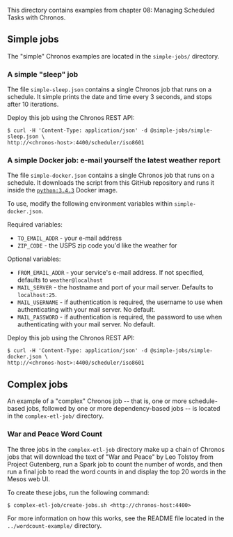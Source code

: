 This directory contains examples from chapter 08: Managing Scheduled Tasks with
Chronos.

## Simple jobs
The "simple" Chronos examples are located in the `simple-jobs/` directory.

### A simple "sleep" job
The file `simple-sleep.json` contains a single Chronos job that runs on a
schedule. It simple prints the date and time every 3 seconds, and stops after
10 iterations.

Deploy this job using the Chronos REST API:
```
$ curl -H 'Content-Type: application/json' -d @simple-jobs/simple-sleep.json \
http://<chronos-host>:4400/scheduler/iso8601
```

### A simple Docker job: e-mail yourself the latest weather report
The file `simple-docker.json` contains a single Chronos job that runs on a
schedule. It downloads the script from this GitHub repository and runs it inside
the [`python:3.4.3`][python-docker-image] Docker image.

To use, modify the following environment variables within `simple-docker.json`.

Required variables:
  * `TO_EMAIL_ADDR` - your e-mail address
  * `ZIP_CODE` - the USPS zip code you'd like the weather for

Optional variables:
  * `FROM_EMAIL_ADDR` - your service's e-mail address. If not specified,
  defaults to `weather@localhost`
  * `MAIL_SERVER` - the hostname and port of your mail server. Defaults to
  `localhost:25`.
  * `MAIL_USERNAME` - if authentication is required, the username to use when
  authenticating with your mail server. No default.
  * `MAIL_PASSWORD` - if authentication is required, the password to use when
  authenticating with your mail server. No default.

Deploy this job using the Chronos REST API:

```
$ curl -H 'Content-Type: application/json' -d @simple-jobs/simple-docker.json \
http://<chronos-host>:4400/scheduler/iso8601
```

## Complex jobs
An example of a "complex" Chronos job -- that is, one or more schedule-based
jobs, followed by one or more dependency-based jobs -- is located in the
`complex-etl-job/` directory.

### War and Peace Word Count
The three jobs in the `complex-etl-job` directory make up a chain of Chronos
jobs that will download the text of "War and Peace" by Leo Tolstoy from
Project Gutenberg, run a Spark job to count the number of words, and then run
a final job to read the word counts in and display the top 20 words in the
Mesos web UI.

To create these jobs, run the following command:

```
$ complex-etl-job/create-jobs.sh <http://chronos-host:4400>
```

For more information on how this works, see the README file located in
the `../wordcount-example/` directory.

[python-docker-image]: https://hub.docker.com/_/python
